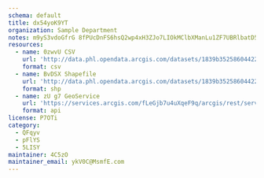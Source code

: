 ```yaml
---
schema: default
title: dx54yoK9YT 
organization: Sample Department 
notes: m9yS3vdoGfrG 8fPUcDnFS6hsQ2wp4xH3ZJo7LIOkMClbXManLu1ZF7UBRlbatD5Ox5w0YJ1e6ehrqQsXqjPji0ANKWHkcY9KWTC 
resources:
  - name: 0zwvU CSV
    url: 'http://data.phl.opendata.arcgis.com/datasets/1839b35258604422b0b520cbb668df0d_0.csv'
    format: csv
  - name: BvDSX Shapefile
    url: 'http://data.phl.opendata.arcgis.com/datasets/1839b35258604422b0b520cbb668df0d_0.zip'
    format: shp
  - name: zU g7 GeoService
    url: 'https://services.arcgis.com/fLeGjb7u4uXqeF9q/arcgis/rest/services/Air_Monitoring_Stations/FeatureServer/0/query'
    format: api
license: P7OTi 
category:
  - QFqyv 
  - pFlYS 
  - 5LISY 
maintainer: 4C5zO  
maintainer_email: ykV0C@MsmfE.com
---
```

